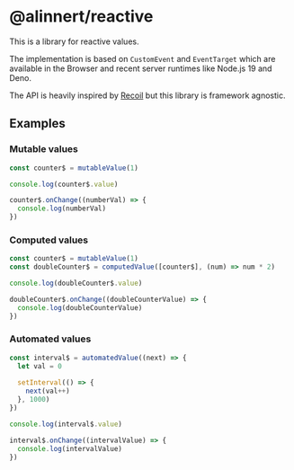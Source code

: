 # @alinnert/reactive

This is a library for reactive values.

The implementation is based on `CustomEvent` and `EventTarget` which are available in the Browser and recent server runtimes like Node.js 19 and Deno.

The API is heavily inspired by [Recoil](https://github.com/facebookexperimental/Recoil) but this library is framework agnostic.

## Examples

### Mutable values

``` ts
const counter$ = mutableValue(1)

console.log(counter$.value)

counter$.onChange((numberVal) => {
  console.log(numberVal)
})
```

### Computed values

``` ts
const counter$ = mutableValue(1)
const doubleCounter$ = computedValue([counter$], (num) => num * 2)

console.log(doubleCounter$.value)

doubleCounter$.onChange((doubleCounterValue) => {
  console.log(doubleCounterValue)
})
```

### Automated values

``` ts
const interval$ = automatedValue((next) => {
  let val = 0
  
  setInterval(() => {
    next(val++)
  }, 1000)
})

console.log(interval$.value)

interval$.onChange((intervalValue) => {
  console.log(intervalValue)
})
```
